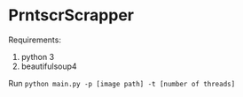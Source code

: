 # PrntscrScrapper

Requirements: 
1) python 3 
2) beautifulsoup4

Run `python main.py -p [image path] -t [number of threads]`
